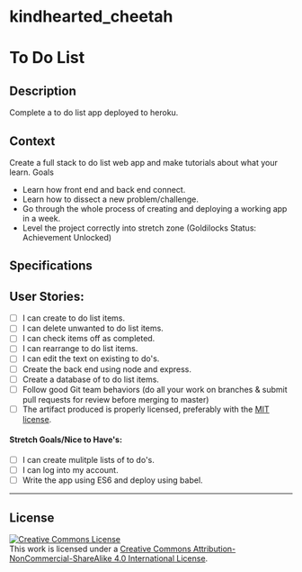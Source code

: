 # kindhearted_cheetah

# To Do List
## Description

Complete a to do list app deployed to heroku.
## Context

Create a full stack to do list web app and make tutorials about what your learn.
Goals
- Learn how front end and back end connect.
- Learn how to dissect a new problem/challenge.
- Go through the whole process of creating and deploying a working app in a week.
- Level the project correctly into stretch zone (Goldilocks Status: Achievement Unlocked)

## Specifications

## User Stories:

- [ ] I can create to do list items.
- [ ] I can delete unwanted to do list items.
- [ ] I can check items off as completed.
- [ ] I can rearrange to do list items. 
- [ ] I can edit the text on existing to do's.
- [ ] Create the back end using node and express.
- [ ] Create a database of to do list items.
- [ ] Follow good Git team behaviors (do all your work on branches & submit pull requests for review before merging to master)
- [ ] The artifact produced is properly licensed, preferably with the [MIT license](https://opensource.org/licenses/MIT).
#### Stretch Goals/Nice to Have's:
- [ ] I can create mulitple lists of to do's.
- [ ] I can log into my account.
- [ ] Write the app using ES6 and deploy using babel.

---
## License

<!-- LICENSE -->

<a rel="license" href="http://creativecommons.org/licenses/by-nc-sa/4.0/"><img alt="Creative Commons License" style="border-width:0" src="https://i.creativecommons.org/l/by-nc-sa/4.0/80x15.png" /></a>
<br />This work is licensed under a <a rel="license" href="http://creativecommons.org/licenses/by-nc-sa/4.0/">Creative Commons Attribution-NonCommercial-ShareAlike 4.0 International License</a>.
